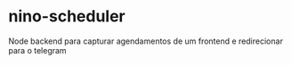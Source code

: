 # nino-scheduler
Node backend para capturar agendamentos de um frontend e redirecionar para o telegram
